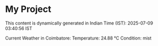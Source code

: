 # My Project

This content is dynamically generated in Indian Time (IST): 2025-07-09 03:40:56 IST


Current Weather in Coimbatore:
Temperature: 24.88 °C
Condition: mist
